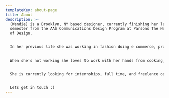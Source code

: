 ```yaml
---
templateKey: about-page
title: About
description: >-
  (Wendie) is a Brooklyn, NY based designer, currently finishing her last
  semester from the AAS Communications Design Program at Parsons The New School
  of Design. 


  In her previous life she was working in fashion doing e commerce, production and styling. She has worked with companies such as [Hermes](https://www.hermes.com/us/en/), [Otte New York](https://otteny.com/), and [Stone and Strand](https://www.stoneandstrand.com/).


  When she's not working she loves to work with her hands from cooking, knitting, and ceramics. She is obsessed with her dog [Roscoe](https://www.instagram.com/_roscoesworld) and enjoys exploring new places.


  She is currently looking for internships, full time, and freelance opportunities in graphic design.


  Lets get in touch :)
---
```

